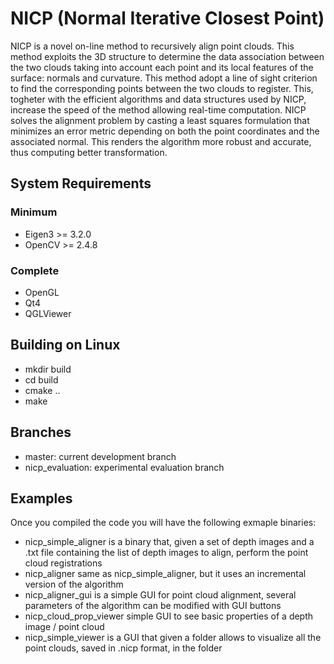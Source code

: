 NICP (Normal Iterative Closest Point)
====

NICP is a novel on-line method to recursively align point clouds. This method 
exploits the 3D structure to determine the data association between the two 
clouds taking into account each point and its local features of the surface: 
normals and curvature.
This method adopt a line of sight criterion to find the corresponding points between 
the two clouds to register. This, togheter with the efficient algorithms and 
data structures used by NICP, increase the speed of the method allowing 
real-time computation.
NICP solves the alignment problem by casting a least squares formulation that 
minimizes an error metric depending on both the point coordinates and the 
associated normal. This renders the algorithm more robust and accurate, thus 
computing better transformation. 

System Requirements
----

### Minimum

- Eigen3 >= 3.2.0
- OpenCV >= 2.4.8 

### Complete

- OpenGL 
- Qt4 
- QGLViewer 

Building on Linux
----

- mkdir build
- cd build
- cmake ..
- make

Branches
----

- master: current development branch
- nicp_evaluation: experimental evaluation branch


Examples
----

Once you compiled the code you will have the following exmaple binaries:
- nicp_simple_aligner is a binary that, given a set of depth images and a .txt file containing the list of depth images to align, perform the point cloud registrations
- nicp_aligner same as nicp_simple_aligner, but it uses an incremental version of the algorithm 
- nicp_aligner_gui is a simple GUI for point cloud alignment, several parameters of the algorithm can be modified with GUI buttons
- nicp_cloud_prop_viewer simple GUI to see basic properties of a depth image / point cloud
- nicp_simple_viewer is a GUI that given a folder allows to visualize all the point clouds, saved in .nicp format, in the folder